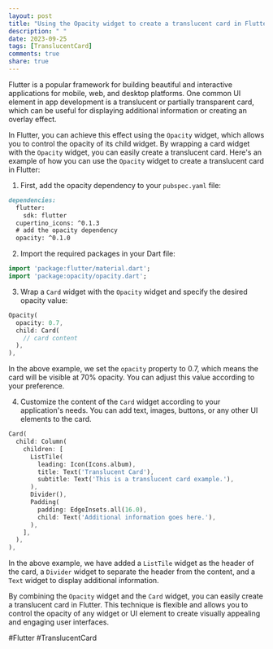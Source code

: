 ```yaml
---
layout: post
title: "Using the Opacity widget to create a translucent card in Flutter"
description: " "
date: 2023-09-25
tags: [TranslucentCard]
comments: true
share: true
---
```


Flutter is a popular framework for building beautiful and interactive applications for mobile, web, and desktop platforms. One common UI element in app development is a translucent or partially transparent card, which can be useful for displaying additional information or creating an overlay effect.

In Flutter, you can achieve this effect using the `Opacity` widget, which allows you to control the opacity of its child widget. By wrapping a card widget with the `Opacity` widget, you can easily create a translucent card. Here's an example of how you can use the `Opacity` widget to create a translucent card in Flutter:

1. First, add the opacity dependency to your `pubspec.yaml` file:

```markdown
dependencies:
  flutter:
    sdk: flutter
  cupertino_icons: ^0.1.3
  # add the opacity dependency
  opacity: ^0.1.0
```

2. Import the required packages in your Dart file:

```dart
import 'package:flutter/material.dart';
import 'package:opacity/opacity.dart';
```

3. Wrap a `Card` widget with the `Opacity` widget and specify the desired opacity value:

```dart
Opacity(
  opacity: 0.7,
  child: Card(
    // card content
  ),
),
```

In the above example, we set the `opacity` property to 0.7, which means the card will be visible at 70% opacity. You can adjust this value according to your preference.

4. Customize the content of the `Card` widget according to your application's needs. You can add text, images, buttons, or any other UI elements to the card.

```dart
Card(
  child: Column(
    children: [
      ListTile(
        leading: Icon(Icons.album),
        title: Text('Translucent Card'),
        subtitle: Text('This is a translucent card example.'),
      ),
      Divider(),
      Padding(
        padding: EdgeInsets.all(16.0),
        child: Text('Additional information goes here.'),
      ),
    ],
  ),
),
```

In the above example, we have added a `ListTile` widget as the header of the card, a `Divider` widget to separate the header from the content, and a `Text` widget to display additional information.

By combining the `Opacity` widget and the `Card` widget, you can easily create a translucent card in Flutter. This technique is flexible and allows you to control the opacity of any widget or UI element to create visually appealing and engaging user interfaces.

#Flutter #TranslucentCard